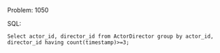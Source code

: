 Problem: 1050

SQL:


```
Select actor_id, director_id from ActorDirector group by actor_id, director_id having count(timestamp)>=3;  


```
